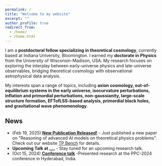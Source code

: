 ```yaml
---
permalink: /
title: "Welcome to my website"
excerpt: ""
author_profile: true
redirect_from: 
  - /home/
  - /home.html
---
```


I am a **postdoctoral fellow specializing in theoretical cosmology**, currently based at Indiana University, Bloomington. I earned my **doctorate in Physics** from the University of Wisconsin-Madison, USA. My research focuses on exploring the interplay between early-universe physics and late-universe observables, bridging theoretical cosmology with observational astrophysical data analysis. 

My interests span a range of topics, including **axion cosmology, out-of-equilibrium systems in the early universe, isocurvature perturbations, inflation and primordial perturbations, non-gaussianity, large-scale structure formation, EFTofLSS-based analysis, primordial black holes, and gravitational wave phenomenology**.  

## News

- (Feb 19, 2025) **[New Publication Released!](https://.....)** - Just published a new paper on "Reasoning of advanced AI models on theoretical physics problems". Check out our website [TP Bench](https://tpbench.org/) for details.
- **Upcoming Talk at [....](https://...)** - Stay tuned for an upcoming research talk.
- (Oct 15, 2024) **[Conference talk](https://indico.global/event/8004/contributions/72126/)** -Presented research at the PPC-2024 conference in Hyderabad, India.


